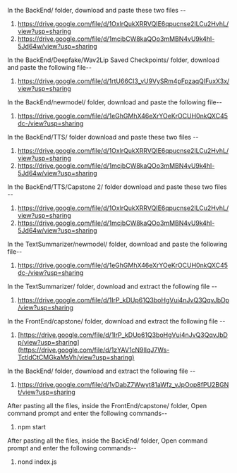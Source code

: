In the BackEnd/ folder, download and paste these two files --
1. https://drive.google.com/file/d/1OxlrQukXRRVQIE6qpucnse2ILCu2HvhL/view?usp=sharing
2. https://drive.google.com/file/d/1mcjbCW8kaQOo3mMBN4vU9k4hl-5Jd64w/view?usp=sharing

In the BackEnd/Deepfake/Wav2Lip Saved Checkpoints/ folder, download and paste the following file--
1. https://drive.google.com/file/d/1rtU66CI3_vU9VySRm4pFpzaqQIFuxX3x/view?usp=sharing

In the BackEnd/newmodel/ folder, download and paste the following file--
1. https://drive.google.com/file/d/1eGhGMhX46eXrYOeKrOCUH0nkQXC45dc-/view?usp=sharing

In the BackEnd/TTS/ folder download and paste these two files -- 
1. https://drive.google.com/file/d/1OxlrQukXRRVQIE6qpucnse2ILCu2HvhL/view?usp=sharing
2. https://drive.google.com/file/d/1mcjbCW8kaQOo3mMBN4vU9k4hl-5Jd64w/view?usp=sharing

In the BackEnd/TTS/Capstone 2/ folder download and paste these two files -- 
1. https://drive.google.com/file/d/1OxlrQukXRRVQIE6qpucnse2ILCu2HvhL/view?usp=sharing
2. https://drive.google.com/file/d/1mcjbCW8kaQOo3mMBN4vU9k4hl-5Jd64w/view?usp=sharing

In the TextSummarizer/newmodel/ folder, download and paste the following file--
1. https://drive.google.com/file/d/1eGhGMhX46eXrYOeKrOCUH0nkQXC45dc-/view?usp=sharing

In the TextSummarizer/ folder, download and extract the following file --
1. https://drive.google.com/file/d/1IrP_kDUp61Q3boHgVui4nJvQ3QqvJbDp/view?usp=sharing

In the FrontEnd/capstone/ folder, download and extract the following file --
1. [https://drive.google.com/file/d/1IrP_kDUp61Q3boHgVui4nJvQ3QqvJbDp/view?usp=sharing](https://drive.google.com/file/d/1zYAV1cN9lIqJ7Ws-TctldCtCMGkaMsVh/view?usp=sharing)

In the BackEnd/ folder, download and extract the following file --
1. https://drive.google.com/file/d/1vDabZ7Wwyt81aWfz_vJpOop8fPU2BGNt/view?usp=sharing


After pasting all the files, inside the FrontEnd/capstone/ folder, Open command prompt and enter the following commands--
1. npm start

After pasting all the files, inside the BackEnd/ folder, Open command prompt and enter the following commands--
1. nond index.js
